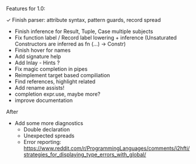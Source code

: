 Features for 1.0:

  ✓ Finish parser: attribute syntax, pattern guards, record spread 
  - Finish inference for Result, Tuple, Case multiple subjects
  - Fix function label / Record label lowering + inference (Unsaturated Constructors are inferred as fn (...) -> Constr)
  - Finish hover for names
  - Add signature help
  - Add Inlay - Hints ?
  - Fix magic completion in pipes
  - Reimplement target based compiliation
  - Find references, highlight related
  - Add rename assists!
  - completion expr.use, maybe more?
  - improve documentation

After
  - Add some more diagnostics
    - Double declaration
    - Unexpected spreads
    - Error reporting: 
      https://www.reddit.com/r/ProgrammingLanguages/comments/i2hfti/strategies_for_displaying_type_errors_with_global/